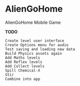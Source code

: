# AlienGoHome
AlienGoHome Mobile Game


**TODO**

    Create level user interface
    Create Options menu for audio
    Test saving and loading new data
    Build Physics assets again
    Add Maths levels
    Add Reflex levels
    Add Collect levels
    Spill Chemical-X
    Stir
    Combine into app

